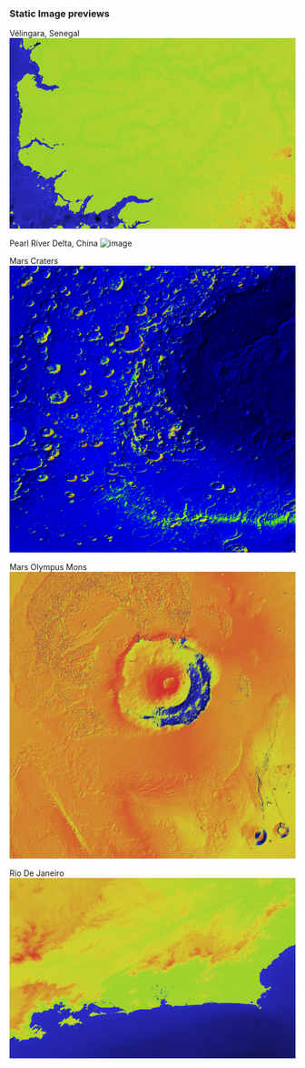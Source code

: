 ### Static Image previews

Vélingara, Senegal
![image](./media/V.gif)

Pearl River Delta, China
![image](./media/P.gif)

Mars Craters
![image](./media/marsCraters.png)

Mars Olympus Mons
![image](./media/MarsOlympusMons.png)

Rio De Janeiro
![image](./media/RioDeJaneiro.png)